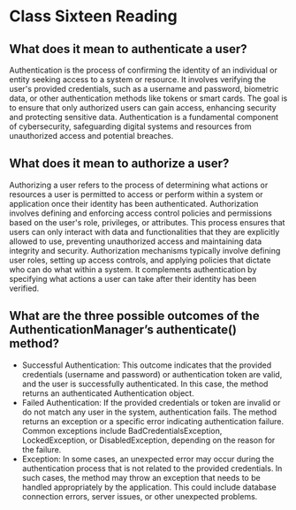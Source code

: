 # Class Sixteen Reading

## What does it mean to authenticate a user?

Authentication is the process of confirming the identity of an individual or entity seeking access to a system or resource. It involves verifying the user's provided credentials, such as a username and password, biometric data, or other authentication methods like tokens or smart cards. The goal is to ensure that only authorized users can gain access, enhancing security and protecting sensitive data. Authentication is a fundamental component of cybersecurity, safeguarding digital systems and resources from unauthorized access and potential breaches.

## What does it mean to authorize a user?

Authorizing a user refers to the process of determining what actions or resources a user is permitted to access or perform within a system or application once their identity has been authenticated. Authorization involves defining and enforcing access control policies and permissions based on the user's role, privileges, or attributes. This process ensures that users can only interact with data and functionalities that they are explicitly allowed to use, preventing unauthorized access and maintaining data integrity and security. Authorization mechanisms typically involve defining user roles, setting up access controls, and applying policies that dictate who can do what within a system. It complements authentication by specifying what actions a user can take after their identity has been verified.

## What are the three possible outcomes of the AuthenticationManager’s authenticate() method?

- Successful Authentication: This outcome indicates that the provided credentials (username and password) or authentication token are valid, and the user is successfully authenticated. In this case, the method returns an authenticated Authentication object.
- Failed Authentication: If the provided credentials or token are invalid or do not match any user in the system, authentication fails. The method returns an exception or a specific error indicating authentication failure. Common exceptions include BadCredentialsException, LockedException, or DisabledException, depending on the reason for the failure.
- Exception: In some cases, an unexpected error may occur during the authentication process that is not related to the provided credentials. In such cases, the method may throw an exception that needs to be handled appropriately by the application. This could include database connection errors, server issues, or other unexpected problems.
